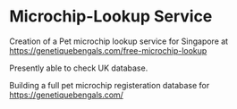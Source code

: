 # Microchip-Lookup Service
Creation of a Pet microchip lookup service for Singapore at https://genetiquebengals.com/free-microchip-lookup 

Presently able to check UK database.

Building a full pet microchip registeration database for https://genetiquebengals.com/
